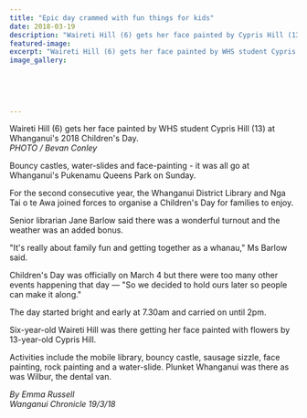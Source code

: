 ```yaml
---
title: "Epic day crammed with fun things for kids"
date: 2018-03-19
description: "Waireti Hill (6) gets her face painted by Cypris Hill (13) at Whanganui's 2018 Children's Day..."
featured-image: 
excerpt: "Waireti Hill (6) gets her face painted by WHS student Cypris Hill (13) at Whanganui's 2018 Children's Day."
image_gallery:
	
	
	
	
	
---
```


<p><span>Waireti Hill (6) gets her face painted by WHS student Cypris Hill (13) at Whanganui's 2018 Children's Day. <br /><em>PHOTO / Bevan Conley</em></span></p>
<p class="element element-paragraph">Bouncy castles, water-slides and face-painting - it was all go at Whanganui's Pukenamu Queens Park on Sunday.</p>
<p class="element element-paragraph">For the second consecutive year, the Whanganui District Library and Nga Tai o te Awa joined forces to organise a Children's Day for families to enjoy.</p>
<p class="element element-paragraph">Senior librarian Jane Barlow said there was a wonderful turnout and the weather was an added bonus.</p>
<p class="element element-paragraph">"It's really about family fun and getting together as a whanau," Ms Barlow said.</p>
<p class="element element-paragraph">Children's Day was officially on March 4 but there were too many other events happening that day &mdash; "So we decided to hold ours later so people can make it along."</p>
<p class="element element-paragraph">The day started bright and early at 7.30am and carried on until 2pm.</p>
<p class="element element-paragraph">Six-year-old Waireti Hill was there getting her face painted with flowers by 13-year-old Cypris Hill.</p>
<p class="element element-paragraph">Activities include the mobile library, bouncy castle, sausage sizzle, face painting, rock painting and a water-slide. Plunket Whanganui was there as was Wilbur, the dental van.</p>
<p><em>By Emma Russell <br />Wanganui Chronicle 19/3/18</em></p>


